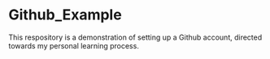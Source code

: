 # Github_Example
This respository is a demonstration of setting up a Github account, directed towards my personal learning process.
